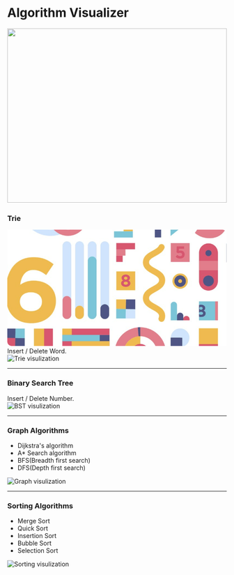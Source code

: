 # Algorithm Visualizer
<div><img src="https://media2.giphy.com/media/6wa5vuYvetU1Jibm13/giphy.gif?cid=ecf05e47ot9ej3657scll8evgmu0okov4ehohagfunabol8j&rid=giphy.gif&ct=g" height="400px" width="100%"></div>
<h3>Trie</h3>
<img src="https://github.com/Sayan-Maity/Algorithm-Visualizer/blob/main/assets/banner3-modified.png" >
Insert / Delete Word.
<div>
  <img src="images/trie.png" alt="Trie visulization" width=48% />
</div>
<hr>

<h3>Binary Search Tree</h3>
Insert / Delete Number.
<div>
  <img src="images/bst.png" alt="BST visulization" width=48% />
</div>
<hr>

<h3>Graph Algorithms</h3>
<ul> 
  <li>Dijkstra's algorithm</li>
  <li>A* Search algorithm</li>
  <li>BFS(Breadth first search)</li>
  <li>DFS(Depth first search)</li>
</ul>
<div> 
  <img src="images/path_finding.png" alt="Graph visulization" width=48% />
</div>
<hr>

<h3>Sorting Algorithms</h3>
<ul> 
  <li>Merge Sort</li>
  <li>Quick Sort</li>
  <li>Insertion Sort</li>
  <li>Bubble Sort</li>
  <li>Selection Sort</li>
</ul>
<div>
  <img src="images/sorting.png" alt="Sorting visulization" width=48%/>
</div>
